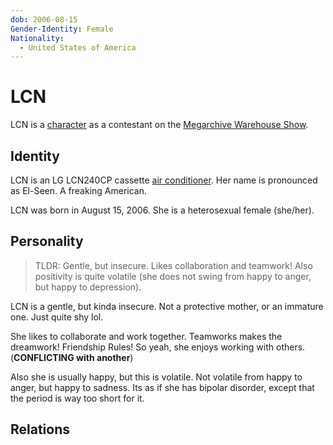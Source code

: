 ```yaml
---
dob: 2006-08-15
Gender-Identity: Female
Nationality:
  - United States of America
---
```

# LCN

LCN is a [character](Characters.md) as a contestant on the [Megarchive Warehouse Show](Megarchive%20Warehouse%20Show.md).
## Identity

LCN is an LG LCN240CP cassette [air conditioner](../../Species/Air%20Conditioners.md).  Her name is pronounced as El-Seen. A freaking American.

LCN was born in August 15, 2006. She is a heterosexual female (she/her).

## Personality

> TLDR: Gentle, but insecure. Likes collaboration and teamwork! Also positivity is quite volatile (she does not swing from happy to anger, but happy to depression).

LCN is a gentle, but kinda insecure. Not a protective mother, or an immature one. Just quite shy lol.

She likes to collaborate and work together. Teamworks makes the dreamwork! Friendship Rules! So yeah, she enjoys working with others. (**CONFLICTING with another**)

Also she is usually happy, but this is volatile. Not volatile from happy to anger, but happy to sadness. Its as if she has bipolar disorder, except that the period is way too short for it.

## Relations